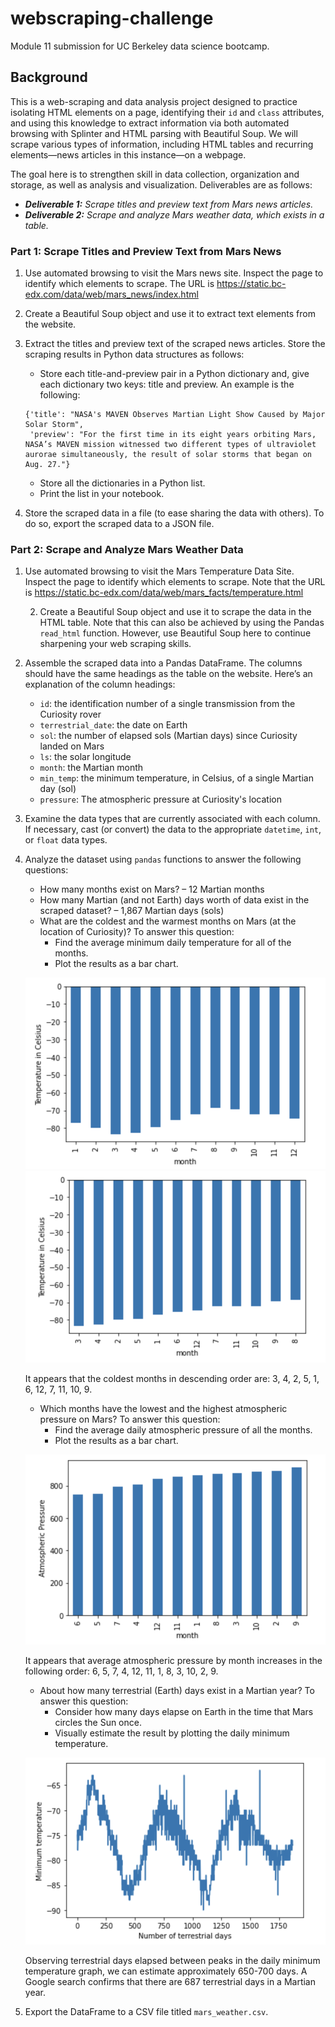 # webscraping-challenge
Module 11 submission for UC Berkeley data science bootcamp.


## Background
This is a web-scraping and data analysis project designed to practice isolating HTML elements on a page, identifying their `id` and `class` attributes, and using this knowledge to extract information via both automated browsing with Splinter and HTML parsing with Beautiful Soup. We will scrape various types of information, including HTML tables and recurring elements—news articles in this instance—on a webpage.

The goal here is to strengthen skill in data collection, organization and storage, as well as analysis and visualization. Deliverables are as follows:

- *__Deliverable 1:__ Scrape titles and preview text from Mars news articles.*
- *__Deliverable 2:__ Scrape and analyze Mars weather data, which exists in a table.*

### Part 1: Scrape Titles and Preview Text from Mars News
1. Use automated browsing to visit the Mars news site. Inspect the page to identify which elements to scrape. The URL is https://static.bc-edx.com/data/web/mars_news/index.html

2. Create a Beautiful Soup object and use it to extract text elements from the website.

3. Extract the titles and preview text of the scraped news articles. Store the scraping results in Python data structures as follows:
    * Store each title-and-preview pair in a Python dictionary and, give each dictionary two keys: title and preview. An example is the following:

    ```
    {'title': "NASA's MAVEN Observes Martian Light Show Caused by Major Solar Storm", 
     'preview': "For the first time in its eight years orbiting Mars, NASA’s MAVEN mission witnessed two different types of ultraviolet aurorae simultaneously, the result of solar storms that began on Aug. 27."}
    ```
    * Store all the dictionaries in a Python list.
    * Print the list in your notebook.

4. Store the scraped data in a file (to ease sharing the data with others). To do so, export the scraped data to a JSON file.

### Part 2: Scrape and Analyze Mars Weather Data
1. Use automated browsing to visit the Mars Temperature Data Site. Inspect the page to identify which elements to scrape. Note that the URL is https://static.bc-edx.com/data/web/mars_facts/temperature.html

    2. Create a Beautiful Soup object and use it to scrape the data in the HTML table. Note that this can also be achieved by using the Pandas `read_html` function. However, use Beautiful Soup here to continue sharpening your web scraping skills.

3. Assemble the scraped data into a Pandas DataFrame. The columns should have the same headings as the table on the website. Here’s an explanation of the column headings:

    * `id`: the identification number of a single transmission from the Curiosity rover
    * `terrestrial_date`: the date on Earth
    * `sol`: the number of elapsed sols (Martian days) since Curiosity landed on Mars
    * `ls`: the solar longitude
    * `month`: the Martian month
    * `min_temp`: the minimum temperature, in Celsius, of a single Martian day (sol)
    * `pressure`: The atmospheric pressure at Curiosity's location

4. Examine the data types that are currently associated with each column. If necessary, cast (or convert) the data to the appropriate `datetime`, `int`, or `float` data types.

5. Analyze the dataset using `pandas` functions to answer the following questions:
    * How many months exist on Mars? – 12 Martian months
    * How many Martian (and not Earth) days worth of data exist in the scraped dataset? – 1,867 Martian days (sols)
    * What are the coldest and the warmest months on Mars (at the location of Curiosity)? To answer this question:
        * Find the average minimum daily temperature for all of the months.
        * Plot the results as a bar chart.
        
    ![Average Temperature by Month](output/avg_temp_by_month.png)
    ![Average Temperature by Month – Descending](output/desc_avg_temp.png)
    
    It appears that the coldest months in descending order are: 3, 4, 2, 5, 1, 6, 12, 7, 11, 10, 9.
    
    * Which months have the lowest and the highest atmospheric pressure on Mars? To answer this question:
        * Find the average daily atmospheric pressure of all the months.
        * Plot the results as a bar chart.
        
    ![Average Pressure by Month – Ascending](output/asc_avg_pressure.png)
        
    It appears that average atmospheric pressure by month increases in the following order: 6, 5, 7, 4, 12, 11, 1, 8, 3, 10, 2, 9.
        
    * About how many terrestrial (Earth) days exist in a Martian year? To answer this question:
        * Consider how many days elapse on Earth in the time that Mars circles the Sun once.
        * Visually estimate the result by plotting the daily minimum temperature.
        
    ![Daily Minimum Temperature](output/daily_min_temp.png)
    
    Observing terrestrial days elapsed between peaks in the daily minimum temperature graph, we can estimate approximately 650-700 days. A Google search confirms that there are 687 terrestrial days in a Martian year.

6. Export the DataFrame to a CSV file titled `mars_weather.csv`.
